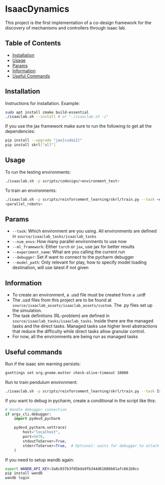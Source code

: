 # IsaacDynamics

This project is the first implementation of a co-design framework for the discovery of mechanisms and controllers
through isaac lab.

## Table of Contents

- [Installation](#installation)
- [Usage](#usage)
- [Params](#params)
- [Information](#information)
- [Useful Commands](#useful-commands)

## Installation

Instructions for installation.
Example:

```bash
sudo apt install cmake build-essential
./isaaclab.sh --install # or "./isaaclab.sh -i"
```

If you use the jax framework make sure to run the following to get all the dependencies:
```bash
pip install --upgrade "jax[cuda12]"
pip install skrl["all"]
```

## Usage

To run the testing environments:
```bash
./isaaclab.sh -p scripts/codesign/<environment_test>
```

To train an environments:
```bash
./isaaclab.sh -p scripts/reinforcement_learning/skrl/train.py --task <environment_entry_point> --num_envs
<parallel_robots>
```

## Params

- `--task`: Which environment are you using. All environments are defined in `source/isaaclab_tasks/isaaclab_tasks`
- `--num_envs`: How many parallel environments to use now
- `--ml_framework`: Either `torch` or `jax`, use jax for better results
- `--experiment_name`: What are you calling the current run
- `--debugger`: Set if want to connect to the pycharm debugger
- `--model_path`: Only relevant for play, how to specify model loading destination, will use latest if not given

## Information

- To create an environment, a .usd file must be created from a .urdf
- The .usd files from this project are to be found at `source/isaaclab_assets/isaaclab_assets/custom`. The .py files set up the simulation.
- The task definitions (RL-problem) are defined in `source/isaaclab_tasks/isaaclab_tasks`. Inside there are the
  managed tasks and the direct tasks. Managed tasks use higher level abstractions that reduce the difficulty while
  direct tasks allow granular control.
- For now, all the environments are being run as managed tasks

## Useful commands

Run if the isaac sim warning persists:

```bash
gsettings set org.gnome.mutter check-alive-timeout 10000
```
Run to train pendulum environment:
```bash
./isaaclab.sh -p scripts/reinforcement_learning/skrl/train.py --task Isaac-Pendulum-v0 --num_envs 64 --ml_framework jax
```

If you want to debug in pycharm, create a conditional in the script like this:
```python
# Handle debugger connection
if args_cli.debugger:
    import pydevd_pycharm

    pydevd_pycharm.settrace(
        host="localhost",
        port=5678,
        stdoutToServer=True,
        stderrToServer=True,  # Optional: waits for debugger to attach before running
    )
```

If you need to setup wandb again:
```bash
export WANDB_API_KEY=3a8c037b3fd5bda9fb344d61686b81afc661b0cc
pip install wandb
wandb login
```
